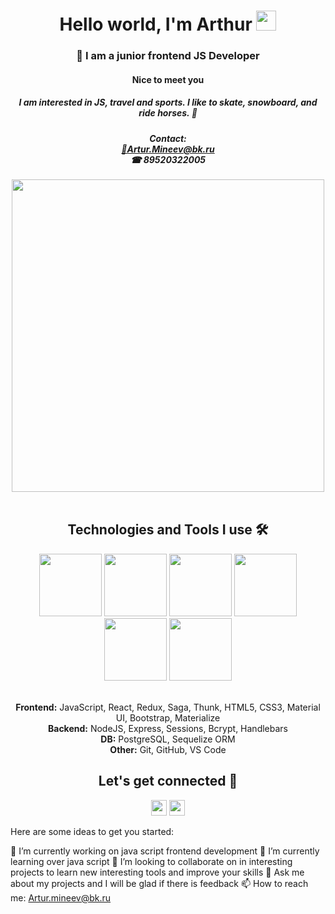 <h1 align="center"> Hello world, I'm Arthur
 <img src="https://github.com/blackcater/blackcater/raw/main/images/Hi.gif" height="32"/></h1>
<h3 align="center">🚀 I am a junior frontend JS Developer</h3>
<div align="center">
<h4>Nice to meet you<h4/>
<h5>I am interested in JS, travel and sports. I like to skate, snowboard, and ride horses. 🧗<h5/>
Contact: 
 <br/>
<a href='https://mail.yandex.ru/compose?mailto=Artur.Mineev@bk.ru'>📩Artur.Mineev@bk.ru<a/>
 <br/>
 ☎ 89520322005
</div>
<div align=center><img width='500' src='https://user-images.githubusercontent.com/115625017/199911094-3b1910a7-a7de-4bed-a9c2-2554c4a01d91.JPG'></img></div>
<br/>
<div align="center">
  <h2>Technologies and Tools I use 🛠️</h2>
  <a href='#'><img src='https://user-images.githubusercontent.com/115625017/199911390-57cd77b9-1d53-45b3-876f-4ae1d0400412.png'"width="50" height="100"></img></a>
  <a href='#'><img src='https://user-images.githubusercontent.com/115625017/199911609-05e8f88f-8382-42e6-884b-8bdb4f4d4158.png'"width="50" height="100"></img></a>
  <a href='#'><img src='https://user-images.githubusercontent.com/115625017/199911867-6c26dc92-8427-4940-804d-1a3f7653b1a3.png'"width="50" height="100"></img></a>
  <a href='#'><img src='https://user-images.githubusercontent.com/115625017/199912014-edeb8772-ff20-4af1-a2a1-2a140e05600e.png'"width="50" height="100"></img></a>
  <a href='#'><img src='https://user-images.githubusercontent.com/115625017/199912332-c1afe119-265a-40db-9eed-04a12222fa58.png'"width="50" height="100"></img></a>
  <a href='#'><img src='https://user-images.githubusercontent.com/115625017/199913730-c154672e-1505-485c-bf8e-a24f1177e385.png'"width="50" height="100"></img></a>
  </br>
  </br>
  
  <span>**Frontend:** JavaScript, React, Redux, Saga, Thunk, HTML5, CSS3, Material UI, Bootstrap, Materialize</span></br>
  <span>**Backend:** NodeJS, Express, Sessions, Bcrypt, Handlebars</span></br>
  <span>**DB:** PostgreSQL, Sequelize ORM</span></br>
  <span>**Other:** Git, GitHub, VS Code</span></br>
</div>
<h2 align="center">Let's get connected 🤝</h2>
<div align="center">
  <a href='https://telegram.me/artur mineev' target="_blank"><img src='https://user-images.githubusercontent.com/115625017/199916613-a4aafc0b-348f-45fc-a8b3-9a33beadccc0.png'"width="25" height="25"></img></a>
  <a href='https://instagram.com/arthurmineev=nametag' target="_blank"><img src='https://user-images.githubusercontent.com/115625017/199916762-9884f52b-031a-46b1-804e-ee725d123c37.png'"width="25" height="25"></img></a>
</div>

Here are some ideas to get you started:

🔭 I’m currently working on java script frontend development
🌱 I’m currently learning over java script
👯 I’m looking to collaborate on in interesting projects to learn new interesting tools and improve your skills
💬 Ask me about my projects and I will be glad if there is feedback
📫 How to reach me: Artur.mineev@bk.ru
</h3>
